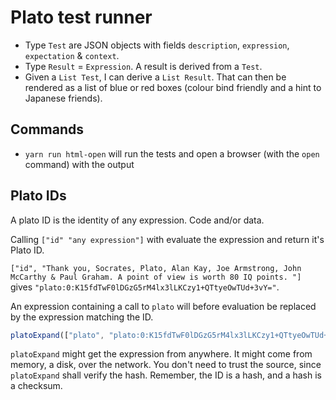# Plato test runner

* Type `Test` are JSON objects with fields `description`, `expression`, `expectation` & `context`.
* Type `Result` = `Expression`. A result is derived from a `Test`.
* Given a `List Test`, I can derive a `List Result`. That can then be rendered as a list of blue or red boxes (colour bind friendly and a hint to Japanese friends).


## Commands

* `yarn run html-open` will run the tests and open a browser (with the `open` command) with the output

## Plato IDs
A plato ID is the identity of any expression. Code and/or data.

Calling `["id" "any expression"]` with evaluate the expression and return it's Plato ID.

`["id", "Thank you, Socrates, Plato, Alan Kay, Joe Armstrong, John McCarthy & Paul Graham. A point of view is worth 80 IQ points. "]` gives `"plato:0:K15fdTwF0lDGzG5rM4lx3lLKCzy1+QTtyeOwTUd+3vY="`.

An expression containing a call to `plato` will before evaluation be replaced by the expression matching the ID.

```javascript
platoExpand(["plato", "plato:0:K15fdTwF0lDGzG5rM4lx3lLKCzy1+QTtyeOwTUd+3vY="]) // => "Thank you, Socrates, Plato, Alan Kay, Joe Armstrong, John McCarthy & Paul Graham. A point of view is worth 80 IQ points. "
```

`platoExpand` might get the expression from anywhere. It might come from memory, a disk, over the network. You don't need to trust the source, since `platoExpand` shall verify the hash. Remember, the ID is a hash, and a hash is a checksum.

